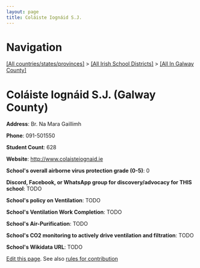 ```yaml
---
layout: page
title: Coláiste Iognáid S.J.
---
```

# Navigation

[[All countries/states/provinces]](../../..) > [[All Irish School Districts]](../..) > [[All In Galway County]](..)

# Coláiste Iognáid S.J. (Galway County)

**Address**: Br. Na Mara Gaillimh

**Phone**: 091-501550

**Student Count**: 628

**Website**: <http://www.colaisteiognaid.ie>

**School's overall airborne virus protection grade (0-5)**: 0

**Discord, Facebook, or WhatsApp group for discovery/advocacy for THIS school**: TODO

**School's policy on Ventilation**: TODO

**School's Ventilation Work Completion**: TODO

**School's Air-Purification**: TODO

**School's CO2 monitoring to actively drive ventilation and filtration**: TODO

**School's Wikidata URL**: TODO


[Edit this page](https://github.com/ventilate-schools/Ireland/edit/main/./Galway_County/Coláiste_Iognáid_S.J..md). See also [rules for contribution](../../../contribution-rules/)